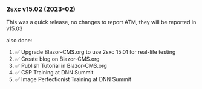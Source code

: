 
### 2sxc v15.02 (2023-02)

This was a quick release, no changes to report ATM, they will be reported in v15.03

also done:

1. ✅ Upgrade Blazor-CMS.org to use 2sxc 15.01 for real-life testing
1. ✅ Create blog on Blazor-CMS.org
1. ✅ Publish Tutorial in Blazor-CMS.org
1. ✅ CSP Training at DNN Summit
1. ✅ Image Perfectionist Training at DNN Summit